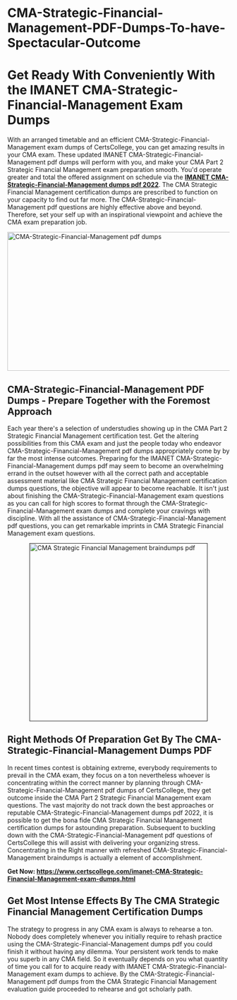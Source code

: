 # CMA-Strategic-Financial-Management-PDF-Dumps-To-have-Spectacular-Outcome<h1><strong>Get Ready With Conveniently With the IMANET CMA-Strategic-Financial-Management Exam Dumps&nbsp;</strong></h1>
<p><span style="font-weight: 400;">With an arranged timetable and an efficient  CMA-Strategic-Financial-Management exam dumps of CertsCollege, you can get amazing results in your CMA exam. These updated IMANET CMA-Strategic-Financial-Management pdf dumps will perform with you, and make your CMA Part 2 Strategic Financial Management exam preparation smooth. You'd operate greater and total the offered assignment on schedule via the <strong><a href="https://www.certscollege.com/imanet-CMA-Strategic-Financial-Management-exam-dumps.html">IMANET CMA-Strategic-Financial-Management dumps pdf 2022</a></strong>. The CMA Strategic Financial Management certification dumps are prescribed to function on your capacity to find out far more. The  CMA-Strategic-Financial-Management pdf questions are highly effective above and beyond. Therefore, set your self up with an inspirational viewpoint and achieve the CMA exam preparation job.&nbsp;</span></p>
<p><span style="font-weight: 400;"><img style="display: block; margin-left: auto; margin-right: auto;" src="https://i.ibb.co/CPDK3ps/Yellow-and-Blue-Initiative-Blog-Banner.png" alt="CMA-Strategic-Financial-Management pdf dumps" width="559" height="315" /></span></p>
<h2><strong>CMA-Strategic-Financial-Management PDF Dumps - Prepare Together with the Foremost Approach</strong></h2>
<p><span style="font-weight: 400;">Each year there's a selection of understudies showing up in the CMA Part 2 Strategic Financial Management certification test. Get the altering possibilities from this CMA exam and just the people today who endeavor CMA-Strategic-Financial-Management pdf dumps appropriately come by by far the most intense outcomes. Preparing for the IMANET CMA-Strategic-Financial-Management dumps pdf may seem to become an overwhelming errand in the outset however with all the correct path and acceptable assessment material like CMA Strategic Financial Management certification dumps questions, the objective will appear to become reachable. It isn't just about finishing the CMA-Strategic-Financial-Management exam questions as you can call for high scores to format through the CMA-Strategic-Financial-Management exam dumps and complete your cravings with discipline. With all the assistance of CMA-Strategic-Financial-Management pdf questions, you can get remarkable imprints in CMA Strategic Financial Management exam questions.</span></p>
<p><span style="font-weight: 400;"><a href=""><img style="display: block; margin-left: auto; margin-right: auto;" src="https://i.ibb.co/9tMrhdY/Teacher-Appreciation-Invitation.png" alt="CMA Strategic Financial Management braindumps pdf " width="404" height="404" /></a></span></p>
<h2><strong>Right Methods Of Preparation Get By The CMA-Strategic-Financial-Management Dumps PDF</strong></h2>
<p><span style="font-weight: 400;">In recent times contest is obtaining extreme, everybody requirements to prevail in the CMA exam, they focus on a ton nevertheless whoever is concentrating within the correct manner by planning through CMA-Strategic-Financial-Management pdf dumps of CertsCollege, they get outcome inside the CMA Part 2 Strategic Financial Management exam questions. The vast majority do not track down the best approaches or reputable CMA-Strategic-Financial-Management dumps pdf 2022, it is possible to get the bona fide CMA Strategic Financial Management certification dumps for astounding preparation. Subsequent to buckling down with the  CMA-Strategic-Financial-Management pdf questions of CertsCollege this will assist with delivering your organizing stress. Concentrating in the Right manner with refreshed CMA-Strategic-Financial-Management braindumps is actually a element of accomplishment.</span></p>
<p><span style="font-weight: 400;"><strong>Get Now: <a href="https://www.certscollege.com/imanet-CMA-Strategic-Financial-Management-exam-dumps.html">https://www.certscollege.com/imanet-CMA-Strategic-Financial-Management-exam-dumps.html</a></strong></span></p>
<h2><strong>Get Most Intense Effects By The CMA Strategic Financial Management Certification Dumps</strong></h2>
<p><span style="font-weight: 400;">The strategy to progress in any CMA exam is always to rehearse a ton. Nobody does completely whenever you initially require to rehash practice using the CMA-Strategic-Financial-Management dumps pdf you could finish it without having any dilemma. Your persistent work tends to make you superb in any CMA field. So it eventually depends on you what quantity of time you call for to acquire ready with IMANET CMA-Strategic-Financial-Management exam dumps to achieve. By the CMA-Strategic-Financial-Management pdf dumps from the CMA Strategic Financial Management evaluation guide proceeded to rehearse and got scholarly path.</span></p>
